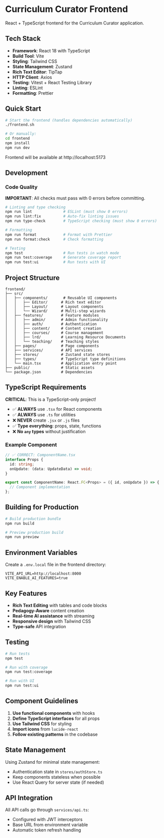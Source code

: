 # Curriculum Curator Frontend

React + TypeScript frontend for the Curriculum Curator application.

## Tech Stack

- **Framework**: React 18 with TypeScript
- **Build Tool**: Vite
- **Styling**: Tailwind CSS
- **State Management**: Zustand
- **Rich Text Editor**: TipTap
- **HTTP Client**: Axios
- **Testing**: Vitest + React Testing Library
- **Linting**: ESLint
- **Formatting**: Prettier

## Quick Start

```bash
# Start the frontend (handles dependencies automatically)
./frontend.sh

# Or manually:
cd frontend
npm install
npm run dev
```

Frontend will be available at http://localhost:5173

## Development

### Code Quality

**IMPORTANT**: All checks must pass with 0 errors before committing.

```bash
# Linting and type checking
npm run lint              # ESLint (must show 0 errors)
npm run lint:fix          # Auto-fix linting issues
npm run type-check        # TypeScript checking (must show 0 errors)

# Formatting
npm run format            # Format with Prettier
npm run format:check      # Check formatting

# Testing
npm test                  # Run tests in watch mode
npm run test:coverage     # Generate coverage report
npm run test:ui           # Run tests with UI
```

## Project Structure

```
frontend/
├── src/
│   ├── components/       # Reusable UI components
│   │   ├── Editor/      # Rich text editor
│   │   ├── Layout/      # Layout components
│   │   └── Wizard/      # Multi-step wizards
│   ├── features/        # Feature modules
│   │   ├── admin/       # Admin functionality
│   │   ├── auth/        # Authentication
│   │   ├── content/     # Content creation
│   │   ├── courses/     # Course management
│   │   ├── lrd/         # Learning Resource Documents
│   │   └── teaching/    # Teaching styles
│   ├── pages/           # Page components
│   ├── services/        # API services
│   ├── stores/          # Zustand state stores
│   ├── types/           # TypeScript type definitions
│   └── main.tsx         # Application entry point
├── public/              # Static assets
└── package.json         # Dependencies
```

## TypeScript Requirements

**CRITICAL**: This is a TypeScript-only project!

- ✅ **ALWAYS** use `.tsx` for React components
- ✅ **ALWAYS** use `.ts` for utilities
- ❌ **NEVER** create `.jsx` or `.js` files
- ✅ **Type everything**: props, state, functions
- ❌ **No `any` types** without justification

### Example Component

```typescript
// ✅ CORRECT: ComponentName.tsx
interface Props {
  id: string;
  onUpdate: (data: UpdateData) => void;
}

export const ComponentName: React.FC<Props> = ({ id, onUpdate }) => {
  // Component implementation
};
```

## Building for Production

```bash
# Build production bundle
npm run build

# Preview production build
npm run preview
```

## Environment Variables

Create a `.env.local` file in the frontend directory:

```env
VITE_API_URL=http://localhost:8000
VITE_ENABLE_AI_FEATURES=true
```

## Key Features

- **Rich Text Editing** with tables and code blocks
- **Pedagogy-Aware** content creation
- **Real-time AI assistance** with streaming
- **Responsive design** with Tailwind CSS
- **Type-safe** API integration

## Testing

```bash
# Run tests
npm test

# Run with coverage
npm run test:coverage

# Run with UI
npm run test:ui
```

## Component Guidelines

1. **Use functional components** with hooks
2. **Define TypeScript interfaces** for all props
3. **Use Tailwind CSS** for styling
4. **Import icons** from `lucide-react`
5. **Follow existing patterns** in the codebase

## State Management

Using Zustand for minimal state management:
- Authentication state in `stores/authStore.ts`
- Keep components stateless when possible
- Use React Query for server state (if needed)

## API Integration

All API calls go through `services/api.ts`:
- Configured with JWT interceptors
- Base URL from environment variable
- Automatic token refresh handling